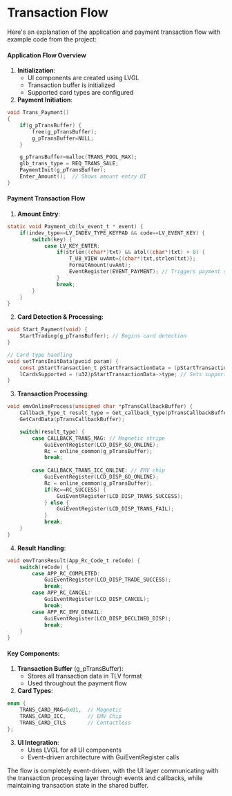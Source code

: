 # Transaction Flow

Here's an explanation of the application and payment transaction flow with example code from the project:

#### Application Flow Overview

1. **Initialization**:
   * UI components are created using LVGL
   * Transaction buffer is initialized
   * Supported card types are configured
2. **Payment Initiation**:

```c
void Trans_Payment()
{
    if(g_pTransBuffer) {
        free(g_pTransBuffer);
        g_pTransBuffer=NULL;
    }

    g_pTransBuffer=malloc(TRANS_POOL_MAX);
    glb_trans_type = REQ_TRANS_SALE;
    PaymentInit(g_pTransBuffer);
    Enter_Amount();  // Shows amount entry UI
}
```

#### Payment Transaction Flow

1. **Amount Entry**:

```c
static void Payment_cb(lv_event_t * event) {
    if(indev_type==LV_INDEV_TYPE_KEYPAD && code==LV_EVENT_KEY) {
        switch(key) {
            case LV_KEY_ENTER:
                if(strlen((char*)txt) && atol((char*)txt) > 0) {
                    T_U8_VIEW uvAmt={(char*)txt,strlen(txt)};
                    FormatAmount(uvAmt);
                    EventRegister(EVENT_PAYMENT); // Triggers payment start
                }
                break;
        }
    }
}
```

2. **Card Detection & Processing**:

```c
void Start_Payment(void) {
    StartTrading(g_pTransBuffer); // Begins card detection
}

// Card type handling
void setTransInitData(pvoid param) {
    const pStartTransaction_t pStartTransactionData = (pStartTransaction_t)param;
    lCardsSupported = (u32)pStartTransactionData->type; // Sets supported card types
}
```

3. **Transaction Processing**:

```c
void emvOnlineProcess(unsigned char *pTransCallbackBuffer) {
    Callback_Type_t result_type = Get_callback_type(pTransCallbackBuffer);
    GetCardData(pTransCallbackBuffer);

    switch(result_type) {
        case CALLBACK_TRANS_MAG: // Magnetic stripe
            GuiEventRegister(LCD_DISP_GO_ONLINE);
            Rc = online_common(g_pTransBuffer);
            break;
            
        case CALLBACK_TRANS_ICC_ONLINE: // EMV chip
            GuiEventRegister(LCD_DISP_GO_ONLINE);
            Rc = online_common(g_pTransBuffer);
            if(Rc==RC_SUCCESS) {
                GuiEventRegister(LCD_DISP_TRANS_SUCCESS);
            } else {
                GuiEventRegister(LCD_DISP_TRANS_FAIL);
            }
            break;
    }
}
```

4. **Result Handling**:

```c
void emvTransResult(App_Rc_Code_t reCode) {
    switch(reCode) {
        case APP_RC_COMPLETED:
            GuiEventRegister(LCD_DISP_TRADE_SUCCESS);
            break;
        case APP_RC_CANCEL:
            GuiEventRegister(LCD_DISP_CANCEL);
            break;
        case APP_RC_EMV_DENAIL:
            GuiEventRegister(LCD_DISP_DECLINED_DISP);
            break;
    }
}
```

#### Key Components:

1. **Transaction Buffer** (g\_pTransBuffer):
   * Stores all transaction data in TLV format
   * Used throughout the payment flow
2. **Card Types**:

```c
enum {
    TRANS_CARD_MAG=0x01,  // Magnetic
    TRANS_CARD_ICC,       // EMV Chip
    TRANS_CARD_CTLS       // Contactless
};
```

3. **UI Integration**:
   * Uses LVGL for all UI components
   * Event-driven architecture with GuiEventRegister calls

The flow is completely event-driven, with the UI layer communicating with the transaction processing layer through events and callbacks, while maintaining transaction state in the shared buffer.
